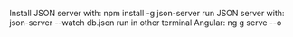 Install JSON server with: npm install -g json-server
run JSON server with:     json-server --watch db.json
run in other terminal Angular: ng g serve --o



